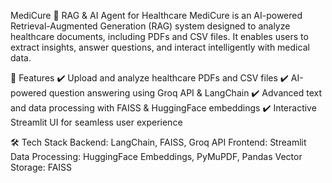 MediCure 🏥
RAG & AI Agent for Healthcare
MediCure is an AI-powered Retrieval-Augmented Generation (RAG) system designed to analyze healthcare documents, including PDFs and CSV files. It enables users to extract insights, answer questions, and interact intelligently with medical data.

🚀 Features
✔️ Upload and analyze healthcare PDFs and CSV files
✔️ AI-powered question answering using Groq API & LangChain
✔️ Advanced text and data processing with FAISS & HuggingFace embeddings
✔️ Interactive Streamlit UI for seamless user experience

🛠 Tech Stack
Backend: LangChain, FAISS, Groq API
Frontend: Streamlit
Data Processing: HuggingFace Embeddings, PyMuPDF, Pandas
Vector Storage: FAISS
